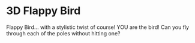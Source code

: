 # 3D Flappy Bird
Flappy Bird... with a stylistic twist of course! YOU are the bird! Can you fly through each of the poles without hitting one?
